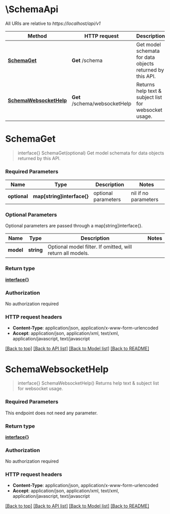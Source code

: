 # \SchemaApi

All URIs are relative to *https://localhost/api/v1*

Method | HTTP request | Description
------------- | ------------- | -------------
[**SchemaGet**](SchemaApi.md#SchemaGet) | **Get** /schema | Get model schemata for data objects returned by this API.
[**SchemaWebsocketHelp**](SchemaApi.md#SchemaWebsocketHelp) | **Get** /schema/websocketHelp | Returns help text &amp; subject list for websocket usage.


# **SchemaGet**
> interface{} SchemaGet(optional)
Get model schemata for data objects returned by this API.

### Required Parameters

Name | Type | Description  | Notes
------------- | ------------- | ------------- | -------------
 **optional** | **map[string]interface{}** | optional parameters | nil if no parameters

### Optional Parameters
Optional parameters are passed through a map[string]interface{}.

Name | Type | Description  | Notes
------------- | ------------- | ------------- | -------------
 **model** | **string**| Optional model filter. If omitted, will return all models. | 

### Return type

[**interface{}**](interface{}.md)

### Authorization

No authorization required

### HTTP request headers

 - **Content-Type**: application/json, application/x-www-form-urlencoded
 - **Accept**: application/json, application/xml, text/xml, application/javascript, text/javascript

[[Back to top]](#) [[Back to API list]](../README.md#documentation-for-api-endpoints) [[Back to Model list]](../README.md#documentation-for-models) [[Back to README]](../README.md)

# **SchemaWebsocketHelp**
> interface{} SchemaWebsocketHelp()
Returns help text & subject list for websocket usage.

### Required Parameters
This endpoint does not need any parameter.

### Return type

[**interface{}**](interface{}.md)

### Authorization

No authorization required

### HTTP request headers

 - **Content-Type**: application/json, application/x-www-form-urlencoded
 - **Accept**: application/json, application/xml, text/xml, application/javascript, text/javascript

[[Back to top]](#) [[Back to API list]](../README.md#documentation-for-api-endpoints) [[Back to Model list]](../README.md#documentation-for-models) [[Back to README]](../README.md)


